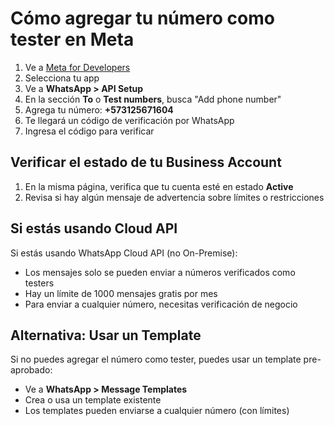 # Cómo agregar tu número como tester en Meta

1. Ve a [Meta for Developers](https://developers.facebook.com)
2. Selecciona tu app
3. Ve a **WhatsApp > API Setup**
4. En la sección **To** o **Test numbers**, busca "Add phone number"
5. Agrega tu número: **+573125671604**
6. Te llegará un código de verificación por WhatsApp
7. Ingresa el código para verificar

## Verificar el estado de tu Business Account

1. En la misma página, verifica que tu cuenta esté en estado **Active**
2. Revisa si hay algún mensaje de advertencia sobre límites o restricciones

## Si estás usando Cloud API

Si estás usando WhatsApp Cloud API (no On-Premise):
- Los mensajes solo se pueden enviar a números verificados como testers
- Hay un límite de 1000 mensajes gratis por mes
- Para enviar a cualquier número, necesitas verificación de negocio

## Alternativa: Usar un Template

Si no puedes agregar el número como tester, puedes usar un template pre-aprobado:
- Ve a **WhatsApp > Message Templates**
- Crea o usa un template existente
- Los templates pueden enviarse a cualquier número (con límites)